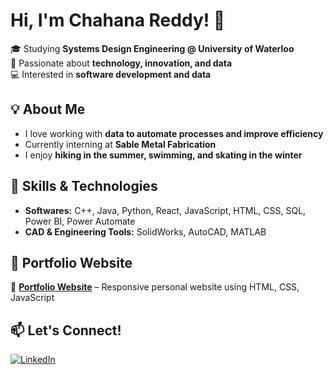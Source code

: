# Hi, I'm Chahana Reddy! 👋

🎓 Studying **Systems Design Engineering @ University of Waterloo**  
🔧 Passionate about **technology, innovation, and data**  
💻 Interested in **software development and data**  

## 💡 About Me
- I love working with **data to automate processes and improve efficiency**  
- Currently interning at **Sable Metal Fabrication**  
- I enjoy **hiking in the summer, swimming, and skating in the winter**  

## 🚀 Skills & Technologies
- **Softwares:** C++, Java, Python, React, JavaScript, HTML, CSS, SQL, Power BI, Power Automate
- **CAD & Engineering Tools:** SolidWorks, AutoCAD, MATLAB

## 📂 Portfolio Website
🔹 **[Portfolio Website](https://chahanareddy.netlify.app/)** – Responsive personal website using HTML, CSS, JavaScript

## 📫 Let's Connect!
[![LinkedIn](https://img.shields.io/badge/LinkedIn-0077B5?style=for-the-badge&logo=linkedin&logoColor=white)](https://www.linkedin.com/in/chahana-reddy-952a43281/) 
